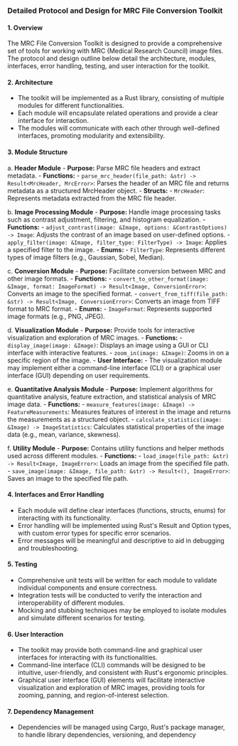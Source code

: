 ### Detailed Protocol and Design for MRC File Conversion Toolkit

#### 1. **Overview**

The MRC File Conversion Toolkit is designed to provide a comprehensive set of tools for working with MRC (Medical Research Council) image files. The protocol and design outline below detail the architecture, modules, interfaces, error handling, testing, and user interaction for the toolkit.

#### 2. **Architecture**

- The toolkit will be implemented as a Rust library, consisting of multiple modules for different functionalities.
- Each module will encapsulate related operations and provide a clear interface for interaction.
- The modules will communicate with each other through well-defined interfaces, promoting modularity and extensibility.

#### 3. **Module Structure**

a. **Header Module** - **Purpose:** Parse MRC file headers and extract metadata. - **Functions:** - `parse_mrc_header(file_path: &str) -> Result<MrcHeader, MrcError>`: Parses the header of an MRC file and returns metadata as a structured MrcHeader object. - **Structs:** - `MrcHeader`: Represents metadata extracted from the MRC file header.

b. **Image Processing Module** - **Purpose:** Handle image processing tasks such as contrast adjustment, filtering, and histogram equalization. - **Functions:** - `adjust_contrast(image: &Image, options: &ContrastOptions) -> Image`: Adjusts the contrast of an image based on user-defined options. - `apply_filter(image: &Image, filter_type: FilterType) -> Image`: Applies a specified filter to the image. - **Enums:** - `FilterType`: Represents different types of image filters (e.g., Gaussian, Sobel, Median).

c. **Conversion Module** - **Purpose:** Facilitate conversion between MRC and other image formats. - **Functions:** - `convert_to_other_format(image: &Image, format: ImageFormat) -> Result<Image, ConversionError>`: Converts an image to the specified format. - `convert_from_tiff(file_path: &str) -> Result<Image, ConversionError>`: Converts an image from TIFF format to MRC format. - **Enums:** - `ImageFormat`: Represents supported image formats (e.g., PNG, JPEG).

d. **Visualization Module** - **Purpose:** Provide tools for interactive visualization and exploration of MRC images. - **Functions:** - `display_image(image: &Image)`: Displays an image using a GUI or CLI interface with interactive features. - `zoom_in(image: &Image)`: Zooms in on a specific region of the image. - **User Interface:** - The visualization module may implement either a command-line interface (CLI) or a graphical user interface (GUI) depending on user requirements.

e. **Quantitative Analysis Module** - **Purpose:** Implement algorithms for quantitative analysis, feature extraction, and statistical analysis of MRC image data. - **Functions:** - `measure_features(image: &Image) -> FeatureMeasurements`: Measures features of interest in the image and returns the measurements as a structured object. - `calculate_statistics(image: &Image) -> ImageStatistics`: Calculates statistical properties of the image data (e.g., mean, variance, skewness).

f. **Utility Module** - **Purpose:** Contains utility functions and helper methods used across different modules. - **Functions:** - `load_image(file_path: &str) -> Result<Image, ImageError>`: Loads an image from the specified file path. - `save_image(image: &Image, file_path: &str) -> Result<(), ImageError>`: Saves an image to the specified file path.

#### 4. **Interfaces and Error Handling**

- Each module will define clear interfaces (functions, structs, enums) for interacting with its functionality.
- Error handling will be implemented using Rust's Result and Option types, with custom error types for specific error scenarios.
- Error messages will be meaningful and descriptive to aid in debugging and troubleshooting.

#### 5. **Testing**

- Comprehensive unit tests will be written for each module to validate individual components and ensure correctness.
- Integration tests will be conducted to verify the interaction and interoperability of different modules.
- Mocking and stubbing techniques may be employed to isolate modules and simulate different scenarios for testing.

#### 6. **User Interaction**

- The toolkit may provide both command-line and graphical user interfaces for interacting with its functionalities.
- Command-line interface (CLI) commands will be designed to be intuitive, user-friendly, and consistent with Rust's ergonomic principles.
- Graphical user interface (GUI) elements will facilitate interactive visualization and exploration of MRC images, providing tools for zooming, panning, and region-of-interest selection.

#### 7. **Dependency Management**

- Dependencies will be managed using Cargo, Rust's package manager, to handle library dependencies, versioning, and dependency
